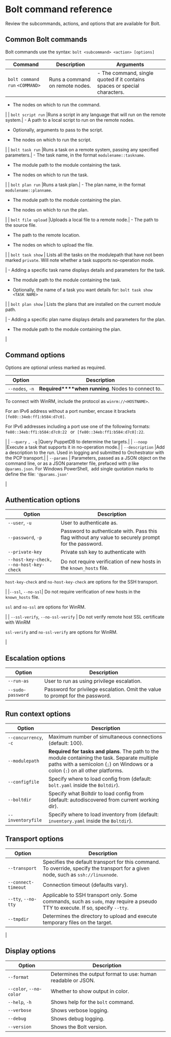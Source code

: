 # Bolt command reference

Review the subcommands, actions, and options that are available for Bolt.

## Common Bolt commands

Bolt commands use the syntax: `bolt <subcommand> <action> [options]` 

|Command|Description|Arguments|
|-------|-----------|---------|
| `bolt command run` `<COMMAND>` |Runs a command on remote nodes.| -   The command, single quoted if it contains spaces or special characters.

-   The nodes on which to run the command.


 |
| `bolt script run` |Runs a script in any language that will run on the remote system.| -   A path to a local script to run on the remote nodes.

-   Optionally, arguments to pass to the script.

-   The nodes on which to run the script.


 |
| `bolt task run` |Runs a task on a remote system, passing any specified parameters.| -   The task name, in the format `modulename::taskname`.

-   The module path to the module containing the task.

-   The nodes on which to run the task.


 |
| `bolt plan run` |Runs a task plan.| -   The plan name, in the format `modulename::planname`.

-   The module path to the module containing the plan.

-   The nodes on which to run the plan.


 |
| `bolt file upload` |Uploads a local file to a remote node.| -   The path to the source file.

-   The path to the remote location.

-   The nodes on which to upload the file.


 |
| `bolt task show` | Lists all the tasks on the modulepath that have not been marked `private`. Will note whether a task supports no-operation mode.

 | -   Adding a specific task name displays details and parameters for the task.

-   The module path to the module containing the task.

-   Optionally, the name of a task you want details for: `bolt task show <TASK NAME>` 


 |
| `bolt plan show` | Lists the plans that are installed on the current module path.

 | -   Adding a specific plan name displays details and parameters for the plan.

-   The module path to the module containing the plan.


 |

## Command options

Options are optional unless marked as required. 

|Option|Description|
|------|-----------|
|`--nodes`, `-n` | **Required****when running**. Nodes to connect to.

 To connect with WinRM, include the protocol as `winrm://<HOSTNAME>`.

 For an IPv6 address without a port number, encase it brackets `[fe80::34eb:ff1:b584:d7c0]`.

 For IPv6 addresses including a port use one of the following formats:  `fe80::34eb:ff1:b584:d7c0:22 ` or  `[fe80::34eb:ff1:b584:d7c0]:22`.

 |
| `--query` `, -q` |Query PuppetDB to determine the targets.|
| `--noop` |Execute a task that supports it in no-operation mode.|
| `--description` |Add a description to the run. Used in logging and submitted to Orchestrator with the PCP transport.|
| `--params` | Parameters, passed as a JSON object on the command line, or as a JSON parameter file, prefaced with `@` like `@params.json`. For Windows PowerShell,  add single quotation marks to define the file: `'@params.json'` 

 |

## Authentication options

|Option|Description|
|------|-----------|
|`--user`, `-u`|User to authenticate as.|
|`--password`, `-p`|Password to authenticate with. Pass this flag without any value to securely prompt for the password.|
| `--private-key` |Private ssh key to authenticate with|
| `--host-key-check, --no-host-key-check` | Do not require verification of new hosts in the `known_hosts` file.

 `host-key-check` and `no-host-key-check` are options for the SSH transport.

 |
|`--ssl`, `--no-ssl`| Do not require verification of new hosts in the `known_hosts` file.

 `ssl` and `no-ssl` are options for WinRM.

 |
| `--ssl-verify`, `--no-ssl-verify` | Do not verify remote host SSL certificate with WinRM

 `ssl-verify` and `no-ssl-verify` are options for WinRM.

 |

## Escalation options

|Option|Description|
|------|-----------|
| `--run-as` |User to run as using privilege escalation.|
| `--sudo-password` |Password for privilege escalation. Omit the value to prompt for the password.|

## Run context options

|Option|Description|
|------|-----------|
|`--concurrency`, `-c`|Maximum number of simultaneous connections \(default: 100\).|
| `--modulepath` |**Required for tasks and plans**. The path to the module containing the task. Separate multiple paths with a semicolon \(`;`\) on Windows or a colon \(`:`\) on all other platforms.|
| `--configfile` |Specify where to load config from \(default: `bolt.yaml` inside the `Boltdir`\).|
| `--boltdir` |Specify what Boltdir to load config from \(default: autodiscovered from current working dir\).|
| `--inventoryfile` |Specify where to load inventory from \(default: `inventory.yaml` inside the `Boltdir`\).|

## Transport options

|Option|Description|
|------|-----------|
| `--transport` |Specifies the default transport for this command. To override, specify the transport for a given node, such as `ssh://linuxnode`.|
| `--connect-timeout` |Connection timeout \(defaults vary\).|
|`--tty`, `--no-tty`|Applicable to SSH transport only. Some commands, such as `sudo`, may require a pseudo TTY to execute. If so, specify `--tty`.|
| `--tmpdir` | Determines the directory to upload and execute temporary files on the target.

 |

## Display options

|Option|Description|
|------|-----------|
| `--format` |Determines the output format to use: human readable or JSON.|
|`--color`, `--no-color`|Whether to show output in color.|
|`--help`, `-h`|Shows help for the `bolt` command.|
| `--verbose` |Shows verbose logging.|
| `--debug` |Shows debug logging.|
| `--version` |Shows the Bolt version.|

